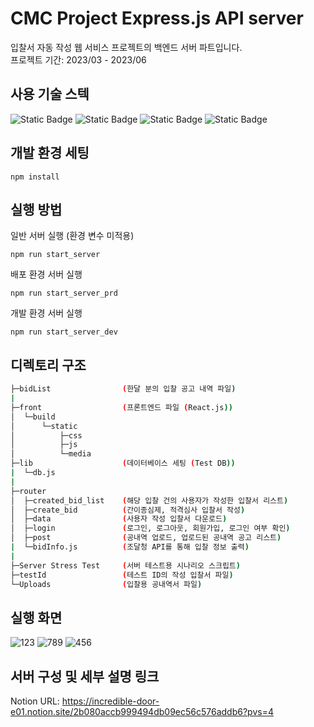 # CMC Project Express.js API server

입찰서 자동 작성 웹 서비스 프로젝트의 백엔드 서버 파트입니다. <br>
프로젝트 기간: 2023/03 - 2023/06 <br>

## 사용 기술 스텍
![Static Badge](https://img.shields.io/badge/-Javascript-yellow) ![Static Badge](https://img.shields.io/badge/Node.js-v18.15.0-green) ![Static Badge](https://img.shields.io/badge/Express.js-v4.18.2-white) ![Static Badge](https://img.shields.io/badge/MySQL-v8.0.32-blue)
<br> 

## 개발 환경 세팅
    npm install

## 실행 방법
일반 서버 실행 (환경 변수 미적용)

    npm run start_server
배포 환경 서버 실행

    npm run start_server_prd
개발 환경 서버 실행

    npm run start_server_dev

## 디렉토리 구조
````bash
├─bidList                (한달 분의 입찰 공고 내역 파일)
|
├─front                  (프론트엔드 파일 (React.js))
│  └─build
│      └─static
│          ├─css
│          ├─js
│          └─media
├─lib                    (데이터베이스 세팅 (Test DB))
|  └─db.js
|
├─router
│  ├─created_bid_list    (해당 입찰 건의 사용자가 작성한 입찰서 리스트)
│  ├─create_bid          (간이종심제, 적격심사 입찰서 작성)
│  ├─data                (사용자 작성 입찰서 다운로드)
│  ├─login               (로그인, 로그아웃, 회원가입, 로그인 여부 확인)
│  ├─post                (공내역 업로드, 업로드된 공내역 공고 리스트)
|  └─bidInfo.js          (조달청 API를 통해 입찰 정보 출력)
|
├─Server Stress Test     (서버 테스트용 시나리오 스크립트)
├─testId                 (테스트 ID의 작성 입찰서 파일)
└─Uploads                (입찰용 공내역서 파일)
````

## 실행 화면
![123](https://github.com/JinhwanJung-0125/react_express/assets/102853456/3306ff85-a3c9-4233-89a0-f3b369bd8848)
![789](https://github.com/JinhwanJung-0125/react_express/assets/102853456/40fdabb4-998f-451e-ab42-b4f26b2e4a55)
![456](https://github.com/JinhwanJung-0125/react_express/assets/102853456/0bf2f39e-5744-46c8-adf7-cf84cd4dfcd8)


## 서버 구성 및 세부 설명 링크
Notion URL: https://incredible-door-e01.notion.site/2b080accb999494db09ec56c576addb6?pvs=4

<br>

